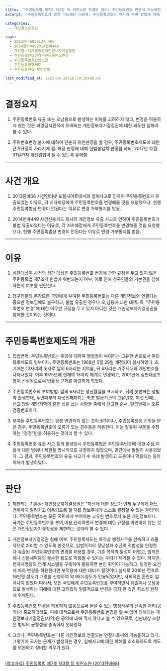 ```yaml
---
title:  "주민등록법 제7조 제3항 등 위헌소원 판결문 정리: 주민등록번호 변경이 가능해진 이유를 중심으로"
excerpt: "주민등록번호가 변경 가능해진 이유와, 주민등록번호의 역사와 부여 방법에 대해 알아보자."

categories:
  - 개인정보보호법

tags:
  - 2013헌바682013헌바68
  - 2014헌마4492014헌마449
  - 개인정보자기결정권개인정보자기결정권
  - 주민등록번호변경주민등록번호변경
  - 주민등록번호헌법소원
  - 주민등록번호제도
  - 주민등록번호 부여방법

last_modified_at: 2021-06-20T16:50:30+09:00
---
```


# 결정요지

1. 주민등록번호 유출 또는 오남용으로 발생하는 피해를 고려하지 않고, 변경을 허용하지 않는 것은 과잉금지원칙에 위배되는 개인정보자기결정권에 대한 과도한 침해라 볼 수 있다.

2. 주민번호변경 불가에 대하여 단순히 위헌판정을 할 경우, 주민등록번호제도에 대한 근거규정이 사라지게 됨. 해당 판정에 대해 헌법불일치 판정을 하되, 2017년 12월 31일까지 개선입법이 될 수 있도록 유예함

----

# 사건 개요
1. 2013헌바68 사건인터넷 포털사이트에서의 침해사고로 인하여 주민등록번호가 유출되었는 이유로, 각 지자체장에게 주민등록번호를 변경해줄 것을 요청했으나, 현행 주민등록법상 변경이 안된다는 이유로 변경 거부통지를 받음.

2. 2014헌마449 사건신용카드 회사의 개인정보 유출 사고로 인하여 주민등록번호가 불법 유출되었다는 이유로, 각 지자체장에게 주민등록번호를 변경해줄 것을 요청했으나, 현행 주민등록법상 변경이 안된다는 이유로 변경 거부통지를 받음.

----

# 이유
1. 심판대상이 사건의 심판 대상은 주민등록번호 변경에 관한 규정을 두고 있지 않은 주민등록법 제7조가 헌법에 위반되는지 여부, 이로 인해 청구인들의 기본권을 침해하는지 여부를 판단한다.

2. 청구인들의 주장모든 국민에게 부여된 주민등록번호는 다른 개인정보와 연결되는 중요한 정보임에도 불구하고, 불법 유출된 경우나 오,남용에 대한 대책. 즉, “주민등록번호 변경”에 대한 아무런 규정을 두고 있지 아니한 것은 개인정보자기결정권을 침해한 것이라는 것이다.

-----

# 주민등록번호제도의 개관
1. 입법연혁: 주민등록번호는 주민에 대하여 행정청이 부여하는 고유한 번호로서 주민등록제도의 일부이다. 주민등록번호는 1968년 5월 29일 개정되어 실시하였다. 초기에는 12자리의 숫자로 앞의 6자리는 지역을, 뒤 6자리는 거주세대와 개인번호를 나타내었다. 이후 1975년에 현재의 13자리 체계로 변경되고, 2001년에 심판대상조항이 신설됨으로써 법률상 근거를 마련하게 되었다.

2. 주민등록번호의 부여방법: 앞의 6자리는 생년월일을 표시하고, 뒤의 첫번째는 성별과 출생연대, 두번째부터 다섯번째까지는 최초 발급기관의 고유번호, 여섯 번째는 신고 당일 해당지역의 같은 성을 쓰는 사람들 중에서 신고한 순서, 일곱번째는 오류검증번호이다.

3. 부여된 주민등록번호는 평생 변경되지 않는 것이 원칙이나, 주민등록정정 신청을 받은 경우, 주민등록번호에 오류가 있는 경우등은 허용한다. 이는 잘못된 부분을 수정하는 "정정"만을 허용하는 것이라 할 수 있다.

4. 주민등록번호 유출 사고 등의 발생당시 주민등록법은 주민등록번호에 대한 수집,이용에 대한 범위나 제한을 명시적으로 규정하지 않았으며, 민간에서 활발히 사용되었다. 그 결과, 주민등록번호의 유출 사고가 수 차례 발생하고 도용이나 악용되는 등의 피해가 발생하였다.

-----

# 판단
1. 제한되는 기본권: 개인정보자기결정권은 "자신에 대한 정보가 언제 누구에게 어느 범위까지 알려지고 이용되도록 할 지를 정보주체가 스스로 결정할 수 있는 권리"이다. 주민등록번호는 모든 국민에게 부여하는 고유한 번호로서 또한 개인정보이다. 국가는 주민등록번호를 부여,이용,관리하면서 변경에 대한 규정을 마련하지 않는 것은 개인정보자기결정권을 제한하는 것이라 볼 수 있다.

2. 개인정보자기결정권 침해 여부: 주민등록제도는 목적상 행정사무를 신속하고 효율적으로 처리할 수 있도록 한것으로, 입법목적의 정당성과 수단의 적합성을 인정한다.유출된 주민등록번호의 변경을 허용할 경우, 기존 목적의 달성이 어렵고, 범죄은폐나 신분세탁등의 불순한 용도로 악용될 수 있다는 우려가 제기될 수 있다. 하지만, 전자서명등의 연계 시스템을 구축하여 활용하면 본인 확인이 가능하고, 일정한 요건에 따라 변경을 허용한다면 부작용에 대한 대비가 될것이다.실제로 2010년 전후로 16만명 정도가 개명을 신청하여 약 95%정도가 인용되었지만, 사회적인 혼란이 일어나지 않았다.따라서, 모든 국민에게 주민등록번호를 부여하면서 유출이나 오남용으로 발생하는 피해에 대한 고려없이 일률적으로 변경을 금지 한 것은 최소성 원칙에 위배된다.

3. 주민등록번호 변경을 허용하지 않음으로써 얻을 수 있는 행정사무의 신속한 처리(공익)가 중요하더라도, 피해 대책으로써 주민등록번호 변경을 할 수 없어 침해되는 개인정보자기결정권(사익)은 공익에 대해 적지 않다고 볼 수 있으므로, 심판대상 조항은 법익의 균형성을 충족하지 못하였다.

4. 그러나, 주민등록번호는 다른 개인정보와 연결되는 연결자로써의 기능을하고 있다. 그렇기에 국가는 문제가 발생하는 경우, 침해사고에 대한 피해를 최소화하도록 제도를 보완하고 정비할 의무가 있다.

<br>[[참고자료] 주민등록법 제7조 제3항 등 위헌소원 (2013헌바68)](https://www.law.go.kr/LSW/detcInfoP.do?detcSeq=48693&mode=1)
